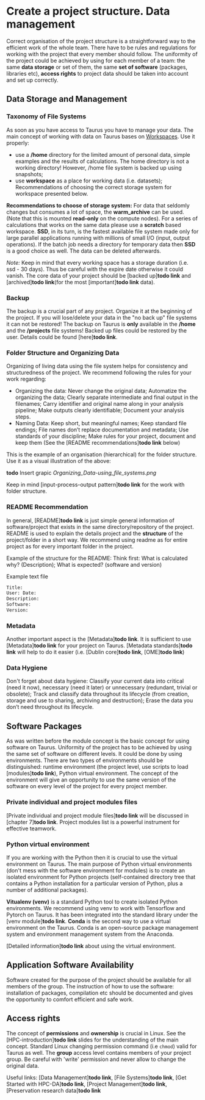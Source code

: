 # Create a project structure. Data management

Correct organisation of the project structure is a straightforward way to the efficient work of the
whole team. There have to be rules and regulations for working with the project that every member
should follow. The uniformity of the project could be achieved by using for each member of a team:
the same **data storage** or set of them, the same **set of software** (packages, libraries etc),
**access rights** to project data should be taken into account and set up correctly.

## Data Storage and Management

### Taxonomy of File Systems

As soon as you have access to Taurus you have to manage your data. The main concept of
working with data on Taurus bases on [Workspaces](workspaces.md). Use it properly:

  * use a **/home** directory for the limited amount of personal data, simple examples and the results
    of calculations. The home directory is not a working directory! However, /home file system is
    backed up using snapshots;
  * use **workspace** as a place for working data (i.e. datasets); Recommendations of choosing the
    correct storage system for workspace presented below.

**Recommendations to choose of storage system:** For data that seldomly changes but consumes a lot
of space, the **warm_archive** can be used. (Note that this is mounted **read-only** on the compute
nodes). For a series of calculations that works on the same data please use a **scratch** based
workspace. **SSD**, in its turn, is the fastest available file system made only for large parallel
applications running with millions of small I/O (input, output operations). If the batch job needs a
directory for temporary data then **SSD** is a good choice as well. The data can be deleted
afterwards.

*Note:* Keep in mind that every working space has a storage duration (i.e. ssd - 30 days). Thus be
careful with the expire date otherwise it could vanish. The core data of your project should be
[backed up]**todo link** and [archived]**todo link**(for the most [important]**todo link** data).

### Backup

The backup is a crucial part of any project. Organize it at the beginning of the project. If you
will lose/delete your data in the "no back up" file systems it can not be restored! The backup on
Taurus is **only** available in the **/home** and the **/projects** file systems! Backed up files
could be restored by the user. Details could be found [here]**todo link**.

### Folder Structure and Organizing Data

Organizing of living data using the file system helps for consistency and structuredness of the
project. We recommend following the rules for your work regarding:

  * Organizing the data: Never change the original data; Automatize the organizing the data; Clearly
    separate intermediate and final output in the filenames; Carry identifier and original name
    along in your analysis pipeline; Make outputs clearly identifiable; Document your analysis
    steps.
  * Naming Data: Keep short, but meaningful names; Keep standard file endings; File names
    don’t replace documentation and metadata; Use standards of your discipline; Make rules for your
    project, document and keep them (See the [README recommendations]**todo link** below)

This is the example of an organisation (hierarchical) for the folder structure. Use it as a visual
illustration of the above:

**todo** Insert grapic *Organizing_Data-using_file_systems.png*

Keep in mind [input-process-output pattern]**todo link** for the work with folder structure.

### README Recommendation

In general, [README]**todo link** is just simple general information of software/project that exists
in the same directory/repository of the project. README is used to explain the details project and
the **structure** of the project/folder in a short way. We recommend using readme as for entire
project as for every important folder in the project.

Example of the structure for the README:
Think first: What is calculated why? (Description); What is
expected? (software and version)

Example text file

```Bash
Title:
User: Date:
Description:
Software:
Version:
```

### Metadata

Another important aspect is the [Metadata]**todo link**. It is sufficient to use [Metadata]**todo
link** for your project on Taurus. [Metadata standards]**todo link** will help to do it easier (i.e.
[Dublin core]**todo link**, [OME]**todo link**)

### Data Hygiene

Don't forget about data hygiene: Classify your current data into critical (need it now), necessary
(need it later) or unnecessary (redundant, trivial or obsolete); Track and classify data throughout
its lifecycle (from creation, storage and use to sharing, archiving and destruction); Erase the data
you don’t need throughout its lifecycle.

## Software Packages

As was written before the module concept is the basic concept for using software on Taurus.
Uniformity of the project has to be achieved by using the same set of software on different levels.
It could be done by using environments. There are two types of environments should be distinguished:
runtime environment (the project level, use scripts to load [modules]**todo link**), Python virtual
environment.  The concept of the environment will give an opportunity to use the same version of the
software on every level of the project for every project member.

### Private individual and project modules files

[Private individual and project module files]**todo link** will be discussed in [chapter 7]**todo
link**. Project modules list is a powerful instrument for effective teamwork.

### Python virtual environment

If you are working with the Python then it is crucial to use the virtual environment on Taurus. The
main purpose of Python virtual environments (don't mess with the software environment for modules)
is to create an isolated environment for Python projects (self-contained directory tree that
contains a Python installation for a particular version of Python, plus a number of additional
packages).

**Vitualenv (venv)** is a standard Python tool to create isolated Python environments. We
recommend using venv to work with Tensorflow and Pytorch on Taurus. It has been integrated into the
standard library under the [venv module]**todo link**. **Conda** is the second way to use a virtual
environment on the Taurus. Conda is an open-source package management system and environment
management system from the Anaconda.

[Detailed information]**todo link** about using the virtual environment.

## Application Software Availability

Software created for the purpose of the project should be available for all members of the group.
The instruction of how to use the software: installation of packages, compilation etc should be
documented and gives the opportunity to comfort efficient and safe work.

## Access rights

The concept of **permissions** and **ownership** is crucial in Linux. See the
[HPC-introduction]**todo link** slides for the understanding of the main concept. Standard Linux
changing permission command (i.e `chmod`) valid for Taurus as well. The **group** access level
contains members of your project group. Be careful with 'write' permission and never allow to change
the original data.

Useful links: [Data Management]**todo link**, [File Systems]**todo link**, [Get Started with
HPC-DA]**todo link**, [Project Management]**todo link**, [Preservation research data[**todo link**
